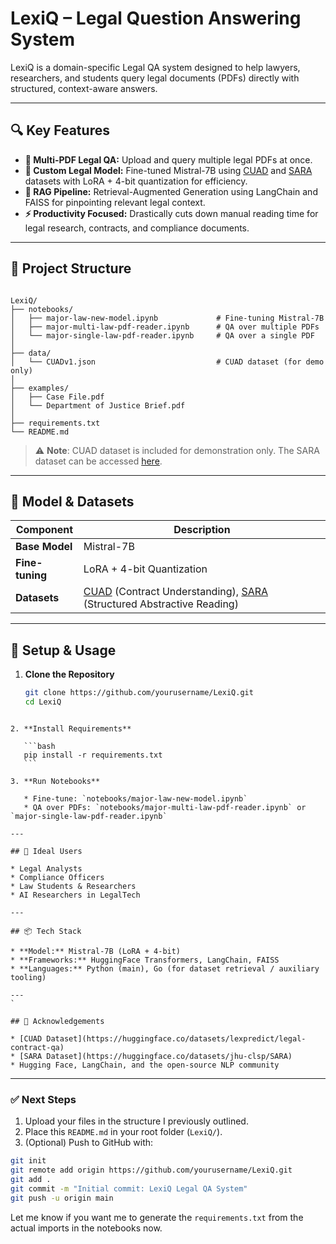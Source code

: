 # LexiQ – Legal Question Answering System

LexiQ is a domain-specific Legal QA system designed to help lawyers, researchers, and students query legal documents (PDFs) directly with structured, context-aware answers.

---

## 🔍 Key Features

- **📂 Multi-PDF Legal QA:** Upload and query multiple legal PDFs at once.
- **🧠 Custom Legal Model:** Fine-tuned Mistral-7B using [CUAD](https://huggingface.co/datasets/lexpredict/legal-contract-qa) and [SARA](https://huggingface.co/datasets/jhu-clsp/SARA) datasets with LoRA + 4-bit quantization for efficiency.
- **🔎 RAG Pipeline:** Retrieval-Augmented Generation using LangChain and FAISS for pinpointing relevant legal context.
- **⚡ Productivity Focused:** Drastically cuts down manual reading time for legal research, contracts, and compliance documents.

---

## 📁 Project Structure

```

LexiQ/
├── notebooks/
│   ├── major-law-new-model.ipynb             # Fine-tuning Mistral-7B
│   ├── major-multi-law-pdf-reader.ipynb      # QA over multiple PDFs
│   └── major-single-law-pdf-reader.ipynb     # QA over a single PDF
│
├── data/
│   └── CUADv1.json                           # CUAD dataset (for demo only)
│
├── examples/
│   ├── Case File.pdf
│   └── Department of Justice Brief.pdf
│
├── requirements.txt
└── README.md

````

> ⚠️ **Note**: CUAD dataset is included for demonstration only. The SARA dataset can be accessed [here](https://huggingface.co/datasets/jhu-clsp/SARA).

---

## 🧠 Model & Datasets

| Component     | Description |
|---------------|-------------|
| **Base Model** | Mistral-7B |
| **Fine-tuning** | LoRA + 4-bit Quantization |
| **Datasets** | [CUAD](https://huggingface.co/datasets/lexpredict/legal-contract-qa) (Contract Understanding), [SARA](https://huggingface.co/datasets/jhu-clsp/SARA) (Structured Abstractive Reading) |

---

## 🚀 Setup & Usage

1. **Clone the Repository**
   ```bash
   git clone https://github.com/yourusername/LexiQ.git
   cd LexiQ
````

2. **Install Requirements**

   ```bash
   pip install -r requirements.txt
   ```

3. **Run Notebooks**

   * Fine-tune: `notebooks/major-law-new-model.ipynb`
   * QA over PDFs: `notebooks/major-multi-law-pdf-reader.ipynb` or `major-single-law-pdf-reader.ipynb`

---

## 💼 Ideal Users

* Legal Analysts
* Compliance Officers
* Law Students & Researchers
* AI Researchers in LegalTech

---

## 📦 Tech Stack

* **Model:** Mistral-7B (LoRA + 4-bit)
* **Frameworks:** HuggingFace Transformers, LangChain, FAISS
* **Languages:** Python (main), Go (for dataset retrieval / auxiliary tooling)

---
`

## 🙌 Acknowledgements

* [CUAD Dataset](https://huggingface.co/datasets/lexpredict/legal-contract-qa)
* [SARA Dataset](https://huggingface.co/datasets/jhu-clsp/SARA)
* Hugging Face, LangChain, and the open-source NLP community

````

---

### ✅ Next Steps

1. Upload your files in the structure I previously outlined.
2. Place this `README.md` in your root folder (`LexiQ/`).
3. (Optional) Push to GitHub with:
```bash
git init
git remote add origin https://github.com/yourusername/LexiQ.git
git add .
git commit -m "Initial commit: LexiQ Legal QA System"
git push -u origin main
````

Let me know if you want me to generate the `requirements.txt` from the actual imports in the notebooks now.

